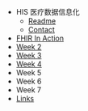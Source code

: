- HIS 医疗数据信息化
  - [Readme](README.md)
  - [Contact](CONTACT.md)
- [FHIR In Action](fhir-in-action/index.md)
- [Week 2](week-2/index.md)
- [Week 3](week-3/index.md)
- [Week 4](week-4/_index.md)
- Week 5
- Week 6
- Week 7
- [Links](LINKS.md)